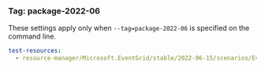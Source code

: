 ### Tag: package-2022-06

These settings apply only when `--tag=package-2022-06` is specified on the command line.

``` yaml $(tag) == 'package-2022-06'
test-resources:
  - resource-manager/Microsoft.EventGrid/stable/2022-06-15/scenarios/EventGrid.yaml
```